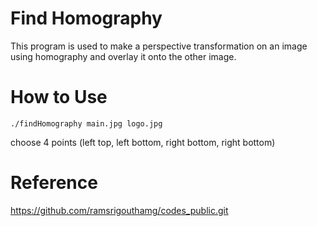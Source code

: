 # Find Homography
This program is used to make a perspective transformation on an image using homography and overlay it onto the other image.

# How to Use
```
./findHomography main.jpg logo.jpg
```
choose 4 points (left top, left bottom, right bottom, right bottom)

# Reference
https://github.com/ramsrigouthamg/codes_public.git
